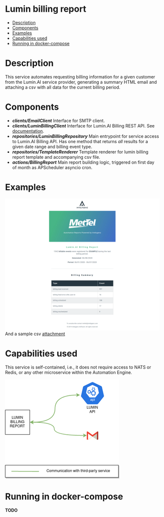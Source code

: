 # Lumin billing report
* [Description](#description)
* [Components](#components)
* [Examples](#examples)
* [Capabilities used](#capabilities-used)
* [Running in docker-compose](#running-in-docker-compose)

# Description
This service automates requesting billing information for a given customer from the Lumin.AI service provider,
generating a summary HTML email and attaching a csv with all data for the current billing period.

# Components
- ***clients/EmailClient***
    Interface for SMTP client.
- ***clients/LuminBillingClient***
    Interface for Lumin.AI Billing REST API. See [documentation](readme-resources/lumin-ai-billing-api.pdf).
- ***repositories/LuminBillingRepository***
    Main entrypoint for service access to Lumin.AI Billing API. Has one method that returns _all_ results for a given 
    date range and billing event type.
- ***repositories/TemplateRenderer***
    Template renderer for lumin billing report template and accompanying csv file.
- ***actions/BillingReport***
    Main report building logic, triggered on first day of month as APScheduler asyncio cron.

# Examples
![example](readme-resources/examples/lumin-example.png)
And a sample csv [attachment](readme-resources/examples/lumin-example.csv)

# Capabilities used
This service is self-contained, i.e., it does not require access to NATS or Redis, or any other microservice within the Automation Engine.

![IMAGE: lumin-billing-report_microservice_relationships](/docs/img/system_overview/isolated_services/lumin-billing-report_microservice_relationships.png)

# Running in docker-compose
__TODO__
